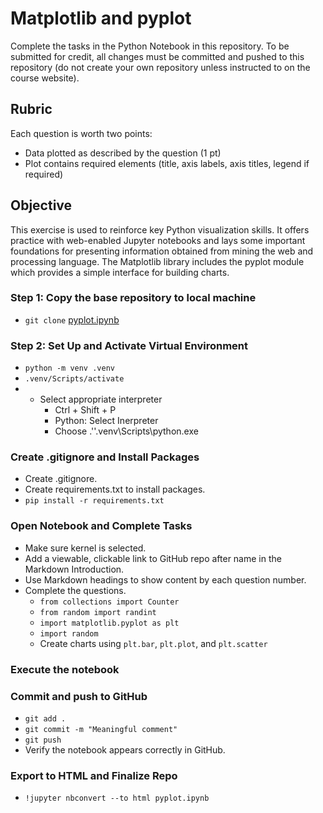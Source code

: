 # Matplotlib and pyplot
Complete the tasks in the Python Notebook in this repository. To be submitted for credit, all changes must be committed and pushed to this repository (do not create your own repository unless instructed to on the course website).

## Rubric
Each question is worth two points:
* Data plotted as described by the question (1 pt)
* Plot contains required elements (title, axis labels, axis titles, legend if required)

## Objective
This exercise is used to reinforce key Python visualization skills. It offers practice with web-enabled Jupyter notebooks and lays some important foundations for presenting information obtained from mining the web and processing language. The Matplotlib library includes the pyplot module which provides a simple interface for building charts.

### Step 1: Copy the base repository to local machine
* `git clone` [pyplot.ipynb](https://github.com/wmnlp-materials/pyplot/blob/master/pyplot.ipynb)

### Step 2: Set Up and Activate Virtual Environment
* `python -m venv .venv`
* `.venv/Scripts/activate`
* * Select appropriate interpreter
    - Ctrl + Shift + P
    - Python: Select Inerpreter
    - Choose .'\'.venv\Scripts\python.exe

### Create .gitignore and Install Packages
* Create .gitignore.
* Create requirements.txt to install packages.
* `pip install -r requirements.txt`

### Open Notebook and Complete Tasks
* Make sure kernel is selected.
* Add a viewable, clickable link to GitHub repo after name in the Markdown Introduction.
* Use Markdown headings to show content by each question number.
* Complete the questions.
    - `from collections import Counter`
    - `from random import randint`
    - `import matplotlib.pyplot as plt`
    - `import random`
    - Create charts using `plt.bar`, `plt.plot`, and `plt.scatter`

### Execute the notebook

### Commit and push to GitHub
* `git add .`
* `git commit -m "Meaningful comment"`
* `git push`
* Verify the notebook appears correctly in GitHub.

### Export to HTML and Finalize Repo
* `!jupyter nbconvert --to html pyplot.ipynb`


